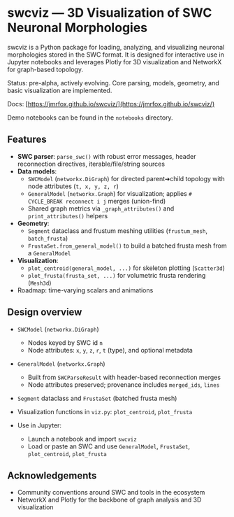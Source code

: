 # swcviz — 3D Visualization of SWC Neuronal Morphologies

swcviz is a Python package for loading, analyzing, and visualizing neuronal morphologies stored in the SWC format. It is designed for interactive use in Jupyter notebooks and leverages Plotly for 3D visualization and NetworkX for graph-based topology.

Status: pre-alpha, actively evolving. Core parsing, models, geometry, and basic visualization are implemented.

Docs: [https://jmrfox.github.io/swcviz/](https://jmrfox.github.io/swcviz/)

Demo notebooks can be found in the `notebooks` directory.

## Features

- **SWC parser**: `parse_swc()` with robust error messages, header reconnection directives, iterable/file/string sources
- **Data models**:
  - `SWCModel` (`networkx.DiGraph`) for directed parent➔child topology with node attributes (`t, x, y, z, r`)
  - `GeneralModel` (`networkx.Graph`) for visualization; applies `# CYCLE_BREAK reconnect i j` merges (union-find)
  - Shared graph metrics via `_graph_attributes()` and `print_attributes()` helpers
- **Geometry**:
  - `Segment` dataclass and frustum meshing utilities (`frustum_mesh`, `batch_frusta`)
  - `FrustaSet.from_general_model()` to build a batched frusta mesh from a `GeneralModel`
- **Visualization**:
  - `plot_centroid(general_model, ...)` for skeleton plotting (`Scatter3d`)
  - `plot_frusta(frusta_set, ...)` for volumetric frusta rendering (`Mesh3d`)
- Roadmap: time-varying scalars and animations

## Design overview

- `SWCModel` (`networkx.DiGraph`)
  - Nodes keyed by SWC id `n`
  - Node attributes: `x`, `y`, `z`, `r`, `t` (type), and optional metadata
- `GeneralModel` (`networkx.Graph`)
  - Built from `SWCParseResult` with header-based reconnection merges
  - Node attributes preserved; provenance includes `merged_ids`, `lines`
- `Segment` dataclass and `FrustaSet` (batched frusta mesh)
- Visualization functions in `viz.py`: `plot_centroid`, `plot_frusta`

- Use in Jupyter:
  - Launch a notebook and import `swcviz`
  - Load or paste an SWC and use `GeneralModel`, `FrustaSet`, `plot_centroid`, `plot_frusta`

## Acknowledgements

- Community conventions around SWC and tools in the ecosystem
- NetworkX and Plotly for the backbone of graph analysis and 3D visualization

